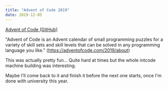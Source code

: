 ```yaml
---
title: "Advent of Code 2019"
date: 2019-12-05
---
```


[Advent of Code (GitHub)](https://github.com/nmmarzano/advent-of-code)

"Advent of Code is an Advent calendar of small programming puzzles for a variety of skill sets and skill levels that can be solved in any programming language you like." (https://adventofcode.com/2019/about)

This was actually pretty fun... Quite hard at times but the whole intcode machine building was interesting.

Maybe I'll come back to it and finish it before the next one starts, once I'm done with university this year.
